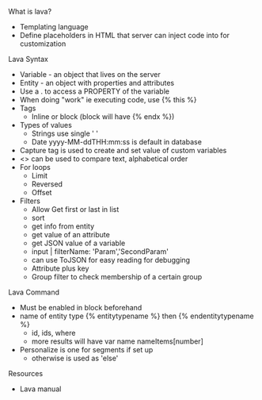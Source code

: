 What is lava?
- Templating language
- Define placeholders in HTML that server can inject code into for customization

Lava Syntax
- Variable - an object that lives on the server
- Entity - an object with properties and attributes
- Use a . to access a PROPERTY of the variable
- When doing "work" ie executing code, use {% this %}
- Tags
	- Inline or block (block will have {% endx %})
- Types of values
	- Strings use single ' '
	- Date yyyy-MM-ddTHH:mm:ss is default in database
- Capture tag is used to create and set value of custom variables
- <> can be used to compare text, alphabetical order
- For loops
	- Limit
	- Reversed
	- Offset
- Filters
	- Allow Get first or last in list
	- sort
	- get info from entity
	- get value of an attribute
	- get JSON value of a variable
	- input | filterName: 'Param','SecondParam'
	- can use ToJSON for easy reading for debugging
	- Attribute plus key
	- Group filter to check membership of a certain group

Lava Command
- Must be enabled in block beforehand
- name of entity type {% entitytypename %} then {% endentitytypename %}
	- id, ids, where
	- more results will have var name nameItems\[number]
- Personalize is one for segments if set up
	- otherwise is used as 'else'

Resources
- Lava manual